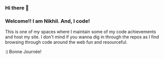 ### Hi there 👋

### Welcome!! I am Nikhil. And, I code!

This is one of my spaces where I maintain some of my code achievements and host my site. I don't mind if you wanna dig in through the repos as I find browsing through code around the web fun and resourceful.

:) Bonne Journée!

<!--
**theNikhilMannem/theNikhilMannem** is a ✨ _special_ ✨ repository because its `README.md` (this file) appears on your GitHub profile.

Here are some ideas to get you started:

- 🔭 I’m currently working on ...
- 🌱 I’m currently learning ...
- 👯 I’m looking to collaborate on ...
- 🤔 I’m looking for help with ...
- 💬 Ask me about ...
- 📫 How to reach me: ...
- 😄 Pronouns: ...
- ⚡ Fun fact: ...
-->
